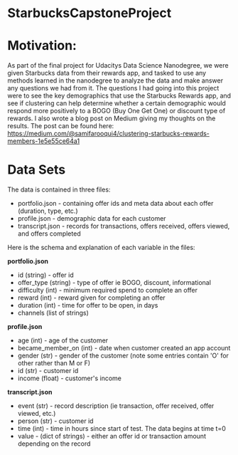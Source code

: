 # StarbucksCapstoneProject
# Motivation:
As part of the final project for Udacitys Data Science Nanodegree, we were given Starbucks data from their rewards app, and tasked to use any methods learned in the nanodegree to analyze the data and make answer any questions we had from it. The questions I had going into this project were to see the key demographics that use the Starbucks Rewards app, and see if clustering can help determine whether a certain demographic would respond more positively to a BOGO (Buy One Get One) or discount type of rewards.
I also wrote a blog post on Medium giving my thoughts on the results. The post can be found here:  https://medium.com/@samifarooqui4/clustering-starbucks-rewards-members-1e5e55ce64a1
# Data Sets

The data is contained in three files:

* portfolio.json - containing offer ids and meta data about each offer (duration, type, etc.)
* profile.json - demographic data for each customer
* transcript.json - records for transactions, offers received, offers viewed, and offers completed

Here is the schema and explanation of each variable in the files:

**portfolio.json**
* id (string) - offer id
* offer_type (string) - type of offer ie BOGO, discount, informational
* difficulty (int) - minimum required spend to complete an offer
* reward (int) - reward given for completing an offer
* duration (int) - time for offer to be open, in days
* channels (list of strings)

**profile.json**
* age (int) - age of the customer 
* became_member_on (int) - date when customer created an app account
* gender (str) - gender of the customer (note some entries contain 'O' for other rather than M or F)
* id (str) - customer id
* income (float) - customer's income

**transcript.json**
* event (str) - record description (ie transaction, offer received, offer viewed, etc.)
* person (str) - customer id
* time (int) - time in hours since start of test. The data begins at time t=0
* value - (dict of strings) - either an offer id or transaction amount depending on the record

